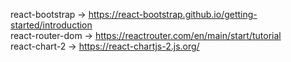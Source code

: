react-bootstrap -> https://react-bootstrap.github.io/getting-started/introduction
<br />
react-router-dom -> https://reactrouter.com/en/main/start/tutorial
<br />
react-chart-2 -> https://react-chartjs-2.js.org/